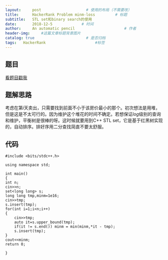 ```yaml
---
layout:     post                    # 使用的布局（不需要改）
title:      HackerRank Problem minm-loss         # 标题 
subtitle:   STL set和binary search的使用
date:       2018-12-5             # 时间
author:     An automatic pencil                      # 作者
header-img:     #这篇文章标题背景图片
catalog: true                       # 是否归档
tags:   HackerRank                      #标签
---
```


## 题目

<a href='https://www.hackerrank.com/challenges/minimum-loss/problem'> 看题目戳我 </a>


## 题解思路
考虑在第$i$天卖出，只需要找到前面不小于该房价最小的那个。初次想法是用堆，但是这是不太可行的。因为维护这个堆花的时间不确定。若想保证$log$级别的查询和维护，平衡树是很棒的呀。这时候就要用到C++ STL set，它是基于红黑树实现的，自动排序。排好序用二分查找简直不要太舒服。

## 代码
    
    #include <bits/stdc++.h>

    using namespace std;

    int main()
    {
    int n;
    cin>>n;
    set<long long> s;
    long long tmp,minm=1e16;
    cin>>tmp;
    s.insert(tmp);
    for(int i=1;i<n;i++)
    {
        cin>>tmp;
        auto it=s.upper_bound(tmp);
        if(it != s.end()) minm = min(minm,*it - tmp);
        s.insert(tmp);
    }
    cout<<minm;
    return 0;
    
    }

